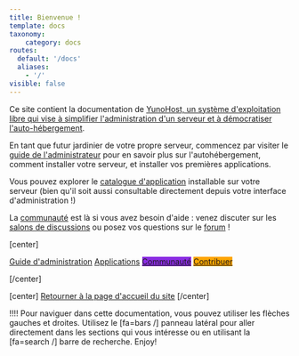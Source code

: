 ```yaml
---
title: Bienvenue !
template: docs
taxonomy:
    category: docs
routes:
  default: '/docs'
  aliases:
    - '/'
visible: false
---
```


Ce site contient la documentation de [YunoHost, un système d'exploitation libre qui vise à simplifier l'administration d'un serveur et à démocratiser l'auto-hébergement](/whatsyunohost).

En tant que futur jardinier de votre propre serveur, commencez par visiter le [guide de l'administrateur](/admindoc) pour en savoir plus sur l'autohébergement, comment installer votre serveur, et installer vos premières applications.

Vous pouvez explorer le [catalogue d'application](/apps) installable sur votre serveur (bien qu'il soit aussi consultable directement depuis votre interface d'administration !)

La [communauté](/community) est là si vous avez besoin d'aide : venez discuter sur les [salons de discussions](/chat_rooms) ou posez vos questions sur le [forum](/community/forum) !

[center]

<a href="/admindoc" class="btn btn-lg btn-primary inline"><i class="fa fa-cogs"></i> Guide d'administration</a>
<a href="/apps" class="btn btn-lg btn-success inline"><i class="fa fa-cubes"></i> Applications</a>
<a href="/community" class="btn btn-lg btn-primary" style="background: blueviolet;border-color: blueviolet;"><i class="fa fa-users"></i> Communauté</a>
<a href="/contribute" style="background: orange; border-color: orange;" class="btn btn-lg btn-error"><i class="fa fa-heart"></i> Contribuer</a>

[/center]

[center]
<a href="https://yunohost.org/" class="btn btn-lg inline"><i class="fa fa-fw fa-arrow-left"></i> Retourner à la page d'accueil du site</a>
[/center]

!!!! Pour naviguer dans cette documentation, vous pouvez utiliser les flèches gauches et droites. Utilisez le [fa=bars /] panneau latéral pour aller directement dans les sections qui vous intéresse ou en utilisant la [fa=search /] barre de recherche. Enjoy!
